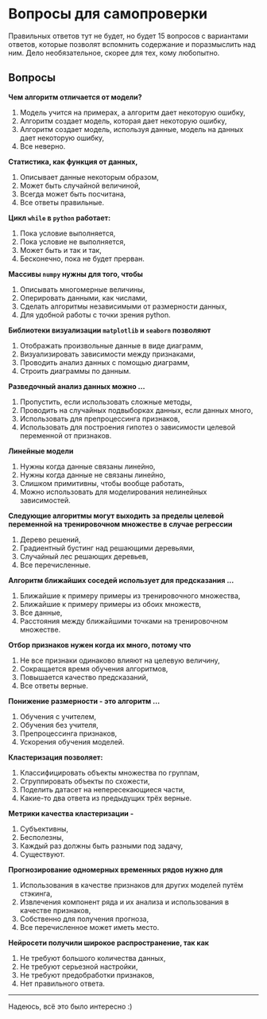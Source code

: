 # Вопросы для самопроверки

Правильных ответов тут не будет, но будет 15 вопросов с вариантами ответов, которые позволят вспомнить содержание и поразмыслить над ним. Дело необязательное, скорее для тех, кому любопытно.

## Вопросы

**Чем алгоритм отличается от модели?**
1. Модель учится на примерах, а алгоритм дает некоторую ошибку,
2. Алгоритм создает модель, которая дает некоторую ошибку,
3. Алгоритм создает модель, используя данные, модель на данных дает некоторую ошибку,
4. Все неверно.

**Статистика, как функция от данных,**
1. Описывает данные некоторым образом,
2. Может быть случайной величиной,
3. Всегда может быть посчитана,
4. Все ответы правильные.

**Цикл `while` в `python` работает:**
1. Пока условие выполняется,
2. Пока условие не выполняется,
3. Может быть и так и так,
4. Бесконечно, пока не будет прерван.

**Массивы `numpy` нужны для того, чтобы**
1. Описывать многомерные величины,
2. Оперировать данными, как числами,
3. Сделать алгоритмы независимыми от размерности данных,
4. Для удобной работы с точки зрения python.

**Библиотеки визуализации `matplotlib` и `seaborn` позволяют**
1. Отображать произвольные данные в виде диаграмм,
2. Визуализировать зависимости между признаками,
3. Проводить анализ данных с помощью диаграмм,
4. Строить диаграммы по данным.

**Разведочный анализ данных можно ...**
1. Пропустить, если использовать сложные методы,
2. Проводить на случайных подвыборках данных, если данных много,
3. Использовать для препроцессинга признаков,
4. Использовать для построения гипотез о зависимости целевой переменной от признаков.

**Линейные модели**
1. Нужны когда данные связаны линейно,
2. Нужны когда данные не связаны линейно,
3. Слишком примитивны, чтобы вообще работать,
4. Можно использовать для моделирования нелинейных зависимостей.

**Следующие алгоритмы могут выходить за пределы целевой переменной на тренировочном множестве в случае регрессии**
1. Дерево решений,
2. Градиентный бустинг над решающими деревьями,
3. Случайный лес решающих деревьев,
4. Все перечисленные.

**Алгоритм ближайших соседей использует для предсказания ...**
1. Ближайшие к примеру примеры из тренировочного множества,
2. Ближайшие к примеру примеры из обоих множеств,
3. Все данные,
4. Расстояния между ближайшими точками на тренировочном множестве.

**Отбор признаков нужен когда их много, потому что**
1. Не все признаки одинаково влияют на целевую величину,
2. Сокращается время обучения алгоритмов,
3. Повышается качество предсказаний,
4. Все ответы верные.

**Понижение размерности - это алгоритм ...**
1. Обучения с учителем,
2. Обучения без учителя,
3. Препроцессинга признаков,
4. Ускорения обучения моделей.

**Кластеризация позволяет:**
1. Классифицировать объекты множества по группам,
2. Сгруппировать объекты по схожести,
3. Поделить датасет на непересекающиеся части,
4. Какие-то два ответа из предыдущих трёх верные.

**Метрики качества кластеризации -**
1. Субъективны,
2. Бесполезны,
3. Каждый раз должны быть разными под задачу,
4. Существуют.

**Прогнозирование одномерных временных рядов нужно для**
1. Использования в качестве признаков для других моделей путём стэкинга,
2. Извлечения компонент ряда и их анализа и использования в качестве признаков,
3. Собственно для получения прогноза,
4. Все перечисленное может иметь место.

**Нейросети получили широкое распространение, так как**
1. Не требуют большого количества данных,
2. Не требуют серьезной настройки,
3. Не требуют предобработки признаков,
4. Нет правильного ответа.

---

Надеюсь, всё это было интересно :)
